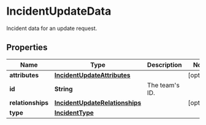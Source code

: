 

# IncidentUpdateData

Incident data for an update request.
## Properties

Name | Type | Description | Notes
------------ | ------------- | ------------- | -------------
**attributes** | [**IncidentUpdateAttributes**](IncidentUpdateAttributes.md) |  |  [optional]
**id** | **String** | The team&#39;s ID. | 
**relationships** | [**IncidentUpdateRelationships**](IncidentUpdateRelationships.md) |  |  [optional]
**type** | [**IncidentType**](IncidentType.md) |  | 



